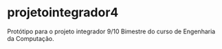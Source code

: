 # projetointegrador4
Protótipo para o projeto integrador 9/10 Bimestre do curso de Engenharia da Computação.
